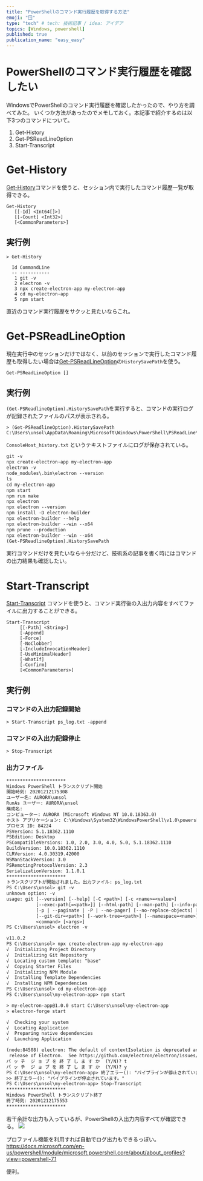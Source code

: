 ```yaml
---
title: "PowerShellのコマンド実行履歴を取得する方法"
emoji: "🪟"
type: "tech" # tech: 技術記事 / idea: アイデア
topics: [Windows, powershell]
published: true
publication_name: "easy_easy"
---
```

# PowerShellのコマンド実行履歴を確認したい

WindowsでPowerShellのコマンド実行履歴を確認したかったので、やり方を調べてみた。
いくつか方法があったのでメモしておく。本記事で紹介するのは以下3つのコマンドについて。

1. Get-History
2. Get-PSReadLineOption
3. Start-Transcript

# Get-History

[Get-History](https://docs.microsoft.com/en-us/powershell/module/microsoft.powershell.core/get-history?view=powershell-7.1)コマンドを使うと、セッション内で実行したコマンド履歴一覧が取得できる。

```shell
Get-History
   [[-Id] <Int64[]>]
   [[-Count] <Int32>]
   [<CommonParameters>]
```

## 実行例
```shell
> Get-History

  Id CommandLine
  -- -----------
   1 git -v
   2 electron -v
   3 npx create-electron-app my-electron-app
   4 cd my-electron-app
   5 npm start
```
直近のコマンド実行履歴をサクッと見たいならこれ。


# Get-PSReadLineOption
現在実行中のセッションだけではなく、以前のセッションで実行したコマンド履歴も取得したい場合は[Get-PSReadLineOption](https://docs.microsoft.com/en-us/powershell/module/psreadline/get-psreadlineoption?view=powershell-7.1)の`HistorySavePath`を使う。

```shell
Get-PSReadLineOption []
```

## 実行例
`(Get-PSReadlineOption).HistorySavePath`を実行すると、コマンドの実行ログが記録されたファイルのパスが表示される。

```shell
> (Get-PSReadlineOption).HistorySavePath
C:\Users\unsol\AppData\Roaming\Microsoft\Windows\PowerShell\PSReadLine\ConsoleHost_history.txt
```
`ConsoleHost_history.txt` というテキストファイルにログが保存されている。

```shell:ConsoleHost_history.txt
git -v
npx create-electron-app my-electron-app
electron -v
node_modules\.bin\electron --version
ls
cd my-electron-app
npm start
npm run make
npx electron
npx electron --version
npm install -D electron-builder
npx electron-builder --help
npx electron-builder --win --x64
npm prune --production
npx electron-builder --win --x64
(Get-PSReadlineOption).HistorySavePath
```

実行コマンドだけを見たいなら十分だけど、技術系の記事を書く時にはコマンドの出力結果も確認したい。

# Start-Transcript
[Start-Transcript](https://docs.microsoft.com/en-us/powershell/module/microsoft.powershell.host/start-transcript?view=powershell-7.1) コマンドを使うと、コマンド実行後の入出力内容をすべてファイルに出力することができる。

```shell
Start-Transcript
     [[-Path] <String>]
     [-Append]
     [-Force]
     [-NoClobber]
     [-IncludeInvocationHeader]
     [-UseMinimalHeader]
     [-WhatIf]
     [-Confirm] 
     [<CommonParameters>]
```
## 実行例

### コマンドの入出力記録開始
```shell
> Start-Transcript ps_log.txt -append
```

### コマンドの入出力記録停止
```shell
> Stop-Transcript
```

### 出力ファイル

```shell:ps_log.txt
**********************
Windows PowerShell トランスクリプト開始
開始時刻: 20201212175308
ユーザー名: AURORA\unsol
RunAs ユーザー: AURORA\unsol
構成名: 
コンピューター: AURORA (Microsoft Windows NT 10.0.18363.0)
ホスト アプリケーション: C:\Windows\System32\WindowsPowerShell\v1.0\powershell.exe
プロセス ID: 84224
PSVersion: 5.1.18362.1110
PSEdition: Desktop
PSCompatibleVersions: 1.0, 2.0, 3.0, 4.0, 5.0, 5.1.18362.1110
BuildVersion: 10.0.18362.1110
CLRVersion: 4.0.30319.42000
WSManStackVersion: 3.0
PSRemotingProtocolVersion: 2.3
SerializationVersion: 1.1.0.1
**********************
トランスクリプトが開始されました。出力ファイル: ps_log.txt
PS C:\Users\unsol> git -v
unknown option: -v
usage: git [--version] [--help] [-C <path>] [-c <name>=<value>]
           [--exec-path[=<path>]] [--html-path] [--man-path] [--info-path]
           [-p | --paginate | -P | --no-pager] [--no-replace-objects] [--bare]
           [--git-dir=<path>] [--work-tree=<path>] [--namespace=<name>]
           <command> [<args>]
PS C:\Users\unsol> electron -v

v11.0.2
PS C:\Users\unsol> npx create-electron-app my-electron-app
√  Initializing Project Directory
√  Initializing Git Repository
√  Locating custom template: "base"
√  Copying Starter Files
√  Initializing NPM Module
√  Installing Template Dependencies
√  Installing NPM Dependencies
PS C:\Users\unsol> cd my-electron-app
PS C:\Users\unsol\my-electron-app> npm start

> my-electron-app@1.0.0 start C:\Users\unsol\my-electron-app
> electron-forge start

√  Checking your system
√  Locating Application
√  Preparing native dependencies
√  Launching Application

(node:84508) electron: The default of contextIsolation is deprecated and will be changing from false to true in a future
 release of Electron.  See https://github.com/electron/electron/issues/23506 for more information
バ ッ チ  ジ ョ ブ を 終 了 し ま す か  (Y/N)? t
バ ッ チ  ジ ョ ブ を 終 了 し ま す か  (Y/N)? y
PS C:\Users\unsol\my-electron-app> 終了エラー(): "パイプラインが停止されています。"
>> 終了エラー(): "パイプラインが停止されています。"
PS C:\Users\unsol\my-electron-app> Stop-Transcript
**********************
Windows PowerShell トランスクリプト終了
終了時刻: 20201212175553
**********************
```

若干余計な出力も入っているが、PowerShellの入出力内容すべてが確認できる。
![](https://storage.googleapis.com/zenn-user-upload/7p6lnpdrzdibmou12s34cqr407sv)


プロファイル機能を利用すれば自動でログ出力もできるっぽい。
https://docs.microsoft.com/en-us/powershell/module/microsoft.powershell.core/about/about_profiles?view=powershell-7.1

便利。

